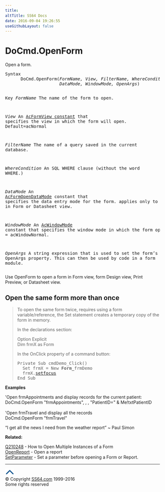 ```yaml
---
title:
altTitle: SS64 Docs
date: 2016-09-04 19:26:55
useGithubLayout: false
---
```

<!-- #BeginLibraryItem "/Library/head_access.lbi" --><!-- #EndLibraryItem --><h1>DoCmd.OpenForm</h1>
<p> Open a form.</p>
<pre>Syntax
      DoCmd.OpenForm(<i>FormName, View, FilterName, WhereCondition</i>,
                     <i>DataMode, WindowMode, OpenArgs</i>)


Key
   <i>FormName</i>       The name of the form to open.<i>

   View</i>           An <a href="acformview.html">AcFormView constant</a> that specifies the view
                  in which the form will open. Default=<span class="input">acNormal</span>

   <i>FilterName</i>     The name of a query saved in the current database.

   <i>WhereCondition</i> An SQL WHERE clause (without the word WHERE.)

   <i>DataMode</i>       An <a href="acformopendatamode.html">AcFormOpenDataMode</a> constant that specifies the
                  data entry mode for the form.
                  applies only to forms opened in Form or Datasheet view.

   <i>WindowMode</i>     An <a href="acwindowmode.html">AcWindowMode</a> constant that specifies the
                  window mode in which the form opens.
                  default = acWindowNormal.

   <i>OpenArgs</i>       A string expression that is used to set the form’s
                  OpenArgs property. This can then be used by code
                  in a form module.</pre>
<p>Use OpenForm to open a form in Form view, form Design view, Print Preview, or Datasheet view.</p>
<h2>Open the same form more than once</h2>
<blockquote>
<p>To open the same form twice, requires using a  form variable/reference, the Set statement creates a temporary copy of the form in memory.</p>
<p>In the declarations section:</p>
<p class="code">Option Explicit <br>
Dim frmX as Form</p>
<p>In the OnClick property of a command button: </p>
<pre>Private Sub cmdDemo_Click()    
  Set frmX = New <b>Form_</b>frmDemo
  frmX.<a href="setfocus.html">setfocus</a>
End Sub </pre>
</blockquote>
<p><b>Examples</b></p>
<p>'Open frmAppointments and display records for the current patient: <br>
<span class="code">DoCmd.OpenForm "frmAppointments", , , "PatientID=" &amp; Me!txtPatientID<br>
<br>
</span>'Open frmTravel and display all the records<span class="code"><br>
DoCmd.OpenForm "frmTravel"</span></p>
<p class="quote">“I get all the news I need from the weather report” ~&nbsp;Paul Simon </p>
<p><b>Related:</b></p>
<p><a href="https://support.microsoft.com/en-gb/kb/210248">Q210248</a> - How to Open Multiple Instances of a Form<br>
<a href="openreport.html">OpenReport</a> - Open a report<br>
<a href="setparameter.html">SetParameter</a> - Set a parameter before opening a Form or Report.</p><!-- #BeginLibraryItem "/Library/foot_access.lbi" --><p>
<!-- access -->

<hr>
<div id="bl" class="footer"><a href="openform.html#"><img src="../images/top.png" width="30" height="22" alt="Back to the Top"></a></div>
<div id="br" class="footer, tagline">© Copyright <a href="http://ss64.com/">SS64.com</a> 1999-2016<br>
Some rights reserved</div><!-- #EndLibraryItem -->

